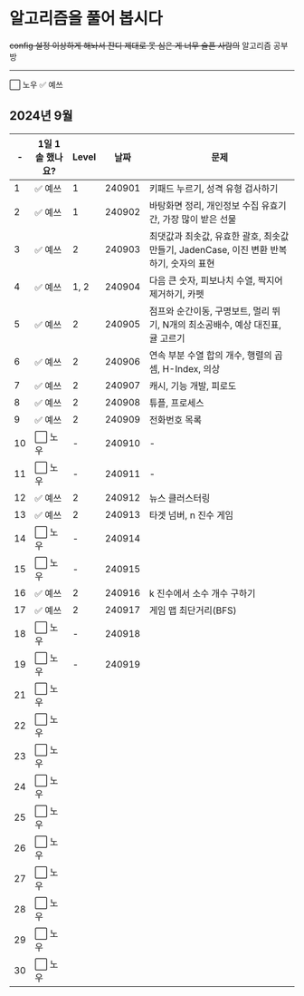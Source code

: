 # 알고리즘을 풀어 봅시다
~~config 설정 이상하게 해놔서 잔디 제대로 못 심은 게 너무 슬픈 사람의~~ 알고리즘 공부방


-----------------------------------------------------------------------------

:white_large_square: 노우
:white_check_mark: 예쓰


## 2024년 9월

| -  | 1일 1솔 했나요?              | Level | 날짜     | 문제                                                       |
|----|-------------------------|-------|--------|----------------------------------------------------------|
| 1  | :white_check_mark: 예쓰   | 1     | 240901 | 키패드 누르기, 성격 유형 검사하기                                      |
| 2  | :white_check_mark: 예쓰   | 1     | 240902 | 바탕화면 정리, 개인정보 수집 유효기간, 가장 많이 받은 선물                       |
| 3  | :white_check_mark: 예쓰   | 2     | 240903 | 최댓값과 최솟값, 유효한 괄호, 최솟값 만들기, JadenCase, 이진 변환 반복하기, 숫자의 표현 |
| 4  | :white_check_mark: 예쓰   | 1, 2  | 240904 | 다음 큰 숫자, 피보나치 수열, 짝지어 제거하기, 카펫                           |
| 5  | :white_check_mark: 예쓰   | 2     | 240905 | 점프와 순간이동, 구명보트, 멀리 뛰기, N개의 최소공배수, 예상 대진표, 귤 고르기          |
| 6  | :white_check_mark: 예쓰   | 2     | 240906 | 연속 부분 수열 합의 개수, 행렬의 곱셈, H-Index, 의상                      |
| 7  | :white_check_mark: 예쓰   | 2     | 240907 | 캐시, 기능 개발, 피로도                                           |
| 8  | :white_check_mark: 예쓰   | 2     | 240908 | 튜플, 프로세스                                                 |
| 9  | :white_check_mark: 예쓰   | 2     | 240909 | 전화번호 목록                                                  |
| 10 | :white_large_square: 노우 | -     | 240910 | -                                                        |
| 11 | :white_large_square: 노우 | -     | 240911 | -                                                        |
| 12 | :white_check_mark: 예쓰 | 2     | 240912 | 뉴스 클러스터링                                                 |
| 13 | :white_check_mark: 예쓰 | 2     | 240913 | 타겟 넘버, n 진수 게임                                           |
| 14 | :white_large_square: 노우 | -     | 240914 |                                                          |
| 15 | :white_large_square: 노우 | -     | 240915 |                                                          |
| 16 | :white_check_mark: 예쓰 | 2     | 240916 | k 진수에서 소수 개수 구하기                                         |
| 17 | :white_check_mark: 예쓰 | 2     | 240917 | 게임 맵 최단거리(BFS)                                           |
| 18 | :white_large_square: 노우 | -     | 240918 |                                                          |
| 19 | :white_large_square: 노우 | -     | 240919 |                                                          |
| 21 | :white_large_square: 노우 |       |        |                                                          |
| 22 | :white_large_square: 노우 |       |        |                                                          |
| 23 | :white_large_square: 노우 |       |        |                                                          |
| 24 | :white_large_square: 노우 |       |        |                                                          |
| 25 | :white_large_square: 노우 |       |        |                                                          |
| 26 | :white_large_square: 노우 |       |        |                                                          |
| 27 | :white_large_square: 노우 |       |        |                                                          |
| 28 | :white_large_square: 노우 |       |        |                                                          |
| 29 | :white_large_square: 노우 |       |        |                                                          |
| 30 | :white_large_square: 노우 |       |        |                                                          |


